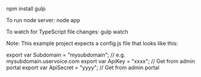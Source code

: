 npm install
gulp

To run node server:
node app

To watch for TypeScript file changes:
gulp watch

Note: This example project expects a config.js file that looks like this:

export var Subdomain = "mysubdomain"; // e.g. mysubdomain.uservoice.com
export var ApiKey = "xxxx"; // Get from admin portal
export var ApiSecret = "yyyy"; // Get from admin portal